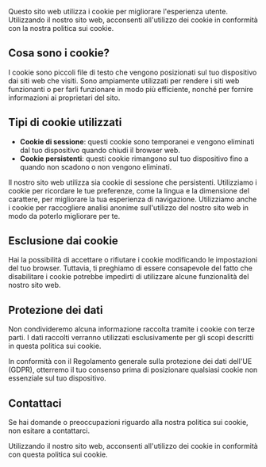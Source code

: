 Questo sito web utilizza i cookie per migliorare l'esperienza utente.
Utilizzando il nostro sito web, acconsenti all'utilizzo dei cookie in conformità con la nostra politica sui cookie.

## Cosa sono i cookie?

I cookie sono piccoli file di testo che vengono posizionati sul tuo dispositivo dai siti web che visiti.
Sono ampiamente utilizzati per rendere i siti web funzionanti o per farli funzionare in modo più efficiente, nonché per fornire informazioni ai proprietari del sito.

## Tipi di cookie utilizzati

- __Cookie di sessione__: questi cookie sono temporanei e vengono eliminati dal tuo dispositivo quando chiudi il browser web.
- __Cookie persistenti__: questi cookie rimangono sul tuo dispositivo fino a quando non scadono o non vengono eliminati.

Il nostro sito web utilizza sia cookie di sessione che persistenti.
Utilizziamo i cookie per ricordare le tue preferenze, come la lingua e la dimensione del carattere, per migliorare la tua esperienza di navigazione.
Utilizziamo anche i cookie per raccogliere analisi anonime sull'utilizzo del nostro sito web in modo da poterlo migliorare per te.

## Esclusione dai cookie

Hai la possibilità di accettare o rifiutare i cookie modificando le impostazioni del tuo browser.
Tuttavia, ti preghiamo di essere consapevole del fatto che disabilitare i cookie potrebbe impedirti di utilizzare alcune funzionalità del nostro sito web.

## Protezione dei dati

Non condivideremo alcuna informazione raccolta tramite i cookie con terze parti.
I dati raccolti verranno utilizzati esclusivamente per gli scopi descritti in questa politica sui cookie.

In conformità con il Regolamento generale sulla protezione dei dati dell'UE (GDPR), otterremo il tuo consenso prima di posizionare qualsiasi cookie non essenziale sul tuo dispositivo.

## Contattaci

Se hai domande o preoccupazioni riguardo alla nostra politica sui cookie, non esitare a contattarci.

Utilizzando il nostro sito web, acconsenti all'utilizzo dei cookie in conformità con questa politica sui cookie.
